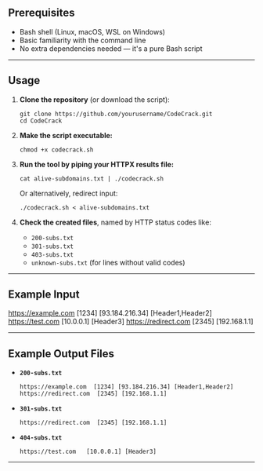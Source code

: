 ## Prerequisites

- Bash shell (Linux, macOS, WSL on Windows)
- Basic familiarity with the command line
- No extra dependencies needed — it's a pure Bash script

---

## Usage

1. **Clone the repository** (or download the script):

    ```
    git clone https://github.com/yourusername/CodeCrack.git
    cd CodeCrack
    ```

2. **Make the script executable:**

    ```
    chmod +x codecrack.sh
    ```

3. **Run the tool by piping your HTTPX results file:**

    ```
    cat alive-subdomains.txt | ./codecrack.sh
    ```

    Or alternatively, redirect input:

    ```
    ./codecrack.sh < alive-subdomains.txt
    ```

4. **Check the created files**, named by HTTP status codes like:

    - `200-subs.txt`
    - `301-subs.txt`
    - `403-subs.txt`
    - `unknown-subs.txt` (for lines without valid codes)

---

## Example Input

https://example.com [1234] [93.184.216.34] [Header1,Header2]
https://test.com [10.0.0.1] [Header3]
https://redirect.com [2345] [192.168.1.1]




---

## Example Output Files

- **`200-subs.txt`**

    ```
    https://example.com  [1234] [93.184.216.34] [Header1,Header2]
    https://redirect.com  [2345] [192.168.1.1]
    ```

- **`301-subs.txt`**

    ```
    https://redirect.com  [2345] [192.168.1.1]
    ```

- **`404-subs.txt`**

    ```
    https://test.com   [10.0.0.1] [Header3]
    ```

---

